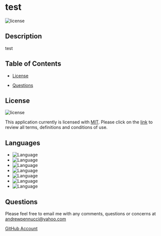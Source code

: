 
  # test
  ![license](https://img.shields.io/badge/license-MIT-critical)

  ## Description
  test

  ## Table of Contents
  
  
  * [License](##License)
  
  
  * [Questions](##Questions)
  
  
  

  
  

  ## License
  ![license](https://img.shields.io/badge/license-MIT-critical?style=for-the-badge&logo=appveyor)
  
  This application currently is licensed with [MIT](./license/MIT.txt). 
  Please click on the [link](./license/MIT.txt) to review all terms, definitions and conditions of use.

  

  ## Languages  
   <ul>
  <li> <img alt='Language' src='https://img.shields.io/badge/JavaScript-blue'></li><li> <img alt='Language' src='https://img.shields.io/badge/HTML-blue'></li><li> <img alt='Language' src='https://img.shields.io/badge/CSS-blue'></li><li> <img alt='Language' src='https://img.shields.io/badge/ES6-blue'></li><li> <img alt='Language' src='https://img.shields.io/badge/JQUERY-blue'></li><li> <img alt='Language' src='https://img.shields.io/badge/Bootstrap-blue'></li><li> <img alt='Language' src='https://img.shields.io/badge/Node-blue'></li>
  </ul>

  
  

  
  

  ## Questions
  Please feel free to email me with any comments, questions or concerns at andrewpennucci@yahoo.com

  [GitHub Account](https://github.com/a7063p) 



 
